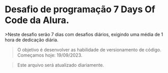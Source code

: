 <h1>Desafio de programação 7 Days Of Code da Alura.</h1>
>Neste desafio serão 7 dias com desafios diários, exigindo uma média de 1 hora de dedicação diária.

>O objetivo é desenvolver as habilidade de versionamento de código.
>Começamos hoje: 19/09/2023.

>Este arquivo será atualizado diariamente.
